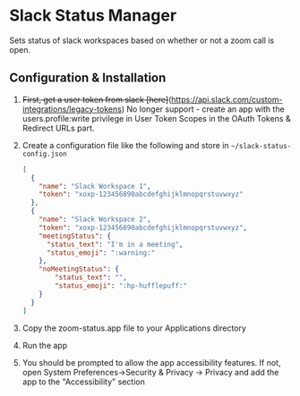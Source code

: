 # Slack Status Manager
Sets status of slack workspaces based on whether or not a zoom call is open.

## Configuration & Installation

1. ~~First, get a user token from slack [here]~~(https://api.slack.com/custom-integrations/legacy-tokens)
No longer support - create an app with the users.profile:write privilege in User Token Scopes in the OAuth Tokens & Redirect URLs part.

1. Create a configuration file like the following and store in `~/slack-status-config.json`
    ```json
    [
      {
        "name": "Slack Workspace 1",
        "token": "xoxp-123456890abcdefghijklmnopqrstuvwxyz"
      },
      {
        "name": "Slack Workspace 2",
        "token": "xoxp-123456890abcdefghijklmnopqrstuvwxyz",
        "meetingStatus": {
          "status_text": "I'm in a meeting",
          "status_emoji": ":warning:"
        },
        "noMeetingStatus": {
            "status_text": "",
            "status_emoji": ":hp-hufflepuff:"
        }
      }
    ]
    ```
1. Copy the zoom-status.app file to your Applications directory
1. Run the app
1. You should be prompted to allow the app accessibility features. If not, open System Preferences->Security & Privacy -> Privacy and add the app to the "Accessibility" section
